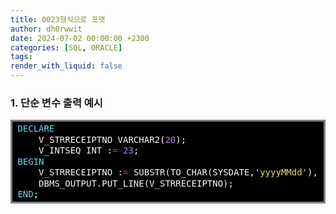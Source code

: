 ```yaml
---
title: 0023형식으로 포맷
author: dh0rwwit
date: 2024-07-02 00:00:00 +2300
categories: [SQL, ORACLE]
tags: 
render_with_liquid: false
---
```

### 1. 단순 변수 출력 예시

<!-- HTML generated using hilite.me -->
<div style="background: #000000; overflow:auto;width:auto;border:solid gray;border-width:.1em .1em .1em .em;padding:.2em .6em;"><pre style="margin: 0; line-height: 125%"><span style="color: #66d9ef">DECLARE</span> 
    <span style="color: #f8f8f2">V_STRRECEIPTNO</span> <span style="color: #f8f8f2">VARCHAR2(</span><span style="color: #ae81ff">20</span><span style="color: #f8f8f2">);</span>
    <span style="color: #f8f8f2">V_INTSEQ</span> <span style="color: #f8f8f2">INT</span> <span style="color: #f8f8f2">:</span><span style="color: #f92672">=</span> <span style="color: #ae81ff">23</span><span style="color: #f8f8f2">;</span>
<span style="color: #66d9ef">BEGIN</span>
    <span style="color: #f8f8f2">V_STRRECEIPTNO</span> <span style="color: #f8f8f2">:</span><span style="color: #f92672">=</span> <span style="color: #f8f8f2">SUBSTR(TO_CHAR(SYSDATE,</span><span style="color: #e6db74">&#39;yyyyMMdd&#39;</span><span style="color: #f8f8f2">),</span> <span style="color: #f92672">-</span><span style="color: #ae81ff">6</span><span style="color: #f8f8f2">)</span> <span style="color: #f92672">||</span> <span style="color: #e6db74">&#39;-&#39;</span> <span style="color: #f92672">||</span><span style="color: #f8f8f2">TO_CHAR(V_INTSEQ,</span> <span style="color: #e6db74">&#39;FM0000&#39;</span><span style="color: #f8f8f2">);</span>
    <span style="color: #f8f8f2">DBMS_OUTPUT.PUT_LINE(V_STRRECEIPTNO);</span>
<span style="color: #66d9ef">END</span><span style="color: #f8f8f2">;</span>
</pre></div>

